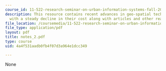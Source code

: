 ```yaml
---
course_id: 11-522-research-seminar-on-urban-information-systems-fall-2005
description: This resource contains recent advances in geo-spatial technologies, together
  with a steady decline in their cost along with articles and other readings.
file_location: /coursemedia/11-522-research-seminar-on-urban-information-systems-fall-2005/4a4f531aadb0fb4f07d3a964e1dcc349_notes_2.pdf
file_type: application/pdf
layout: pdf
title: notes_2.pdf
type: course
uid: 4a4f531aadb0fb4f07d3a964e1dcc349

---
```

None